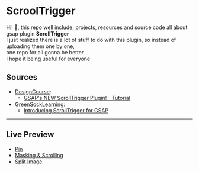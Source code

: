 # ScroolTrigger  
Hi! 👋, this repo well include; projects, resources and source code all about gsap plugin **ScrollTrigger**  
I just realized there is a lot of stuff to do with this plugin, so instead of uploading them one by one,  
one repo for all gonna be better  
I hope it being useful for everyone  
## Sources    
- [DesignCourse](https://www.youtube.com/user/DesignCourse):
  - [GSAP's NEW ScrollTrigger Plugin! - Tutorial](https://www.youtube.com/watch?v=ygcEKd0RIGg&ab_channel=DesignCourse)
- [GreenSockLearning](https://www.youtube.com/channel/UCFPckx3BFK_GvJag82CjDlg):
  - [Introducing ScrollTrigger for GSAP](https://www.youtube.com/watch?v=X7IBa7vZjmo&ab_channel=GreenSockLearning)
  
---
## Live Preview
- [Pin](https://fettahaud.github.io/ScroolTrigger/Pin/index.html)
- [Masking & Scrolling](https://fettahaud.github.io/ScroolTrigger/Masking_&_Scroll/index.html)
- [Split Image](https://fettahaud.github.io/ScroolTrigger/Split-img/index.html)

